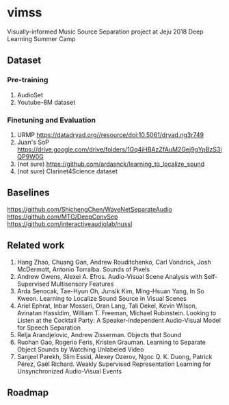 # vimss
Visually-informed Music Source Separation project at Jeju 2018 Deep Learning Summer Camp


## Dataset

### Pre-training

1. AudioSet
2. Youtube-8M dataset

### Finetuning and Evaluation 
1. URMP https://datadryad.org//resource/doi:10.5061/dryad.ng3r749
2. Juan's SoP https://drive.google.com/drive/folders/1Gq4iHBAzZfAuM2Gej9gYpBzS3iQP9W0G
3. (not sure) https://github.com/ardasnck/learning_to_localize_sound
4. (not sure) Clarinet4Science dataset

## Baselines

https://github.com/ShichengChen/WaveNetSeparateAudio
https://github.com/MTG/DeepConvSep
https://github.com/interactiveaudiolab/nussl

## Related work

1. Hang Zhao, Chuang Gan, Andrew Rouditchenko, Carl Vondrick, Josh McDermott, Antonio Torralba. Sounds of Pixels
2. Andrew Owens, Alexei A. Efros. Audio-Visual Scene Analysis with Self-Supervised Multisensory Features
3. Arda Senocak, Tae-Hyun Oh, Junsik Kim, Ming-Hsuan Yang, In So Kweon. Learning to Localize Sound Source in Visual Scenes
4. Ariel Ephrat, Inbar Mosseri, Oran Lang, Tali Dekel, Kevin Wilson, Avinatan Hassidim, William T. Freeman, Michael Rubinstein. Looking to Listen at the Cocktail Party: A Speaker-Independent Audio-Visual Model for Speech Separation
5. Relja Arandjelovic, Andrew Zisserman. Objects that Sound
6. Ruohan Gao, Rogerio Feris, Kristen Grauman. Learning to Separate Object Sounds by Watching Unlabeled Video
7. Sanjeel Parekh, Slim Essid, Alexey Ozerov, Ngoc Q. K. Duong, Patrick Pérez, Gaël Richard. Weakly Supervised Representation Learning for Unsynchronized Audio-Visual Events

## Roadmap
